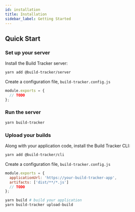 ```yaml
---
id: installation
title: Installation
sidebar_label: Getting Started
---
```


## Quick Start

### Set up your server

Install the Build Tracker server:

```sh
yarn add @build-tracker/server
```

Create a configuration file, `build-tracker.config.js`

```js
module.exports = {
  // TODO
};
```

### Run the server

```sh
yarn build-tracker
```

### Upload your builds

Along with your application code, install the Build Tracker CLI:

```sh
yarn add @build-tracker/cli
```

Create a configuration file, `build-tracker.config.js`

```js
module.exports = {
  applicationUrl: 'https://your-build-tracker-app',
  artifacts: ['dist/**/*.js']
  // TODO
};
```

```sh
yarn build # build your application
yarn build-tracker upload-build
```
